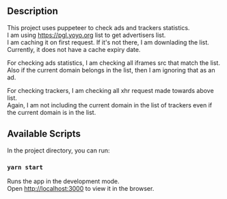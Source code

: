 ## Description
This project uses puppeteer to check ads and trackers statistics.<br />
I am using https://pgl.yoyo.org list to get advertisers list.<br />
I am caching it on first request. If it's not there, I am downlading the list. <br />
Currently, it does not have a cache expiry date. <br />

For checking ads statistics, I am checking all iframes src that match the list.<br />
Also if the current domain belongs in the list, then I am ignoring that as an ad. <br />

For checking trackers, I am checking all xhr request made towards above list.<br />
Again, I am not including the current domain in the list of trackers even if the current domain is in the list. <br />

## Available Scripts

In the project directory, you can run:

### `yarn start`

Runs the app in the development mode.<br />
Open [http://localhost:3000](http://localhost:3000) to view it in the browser.

